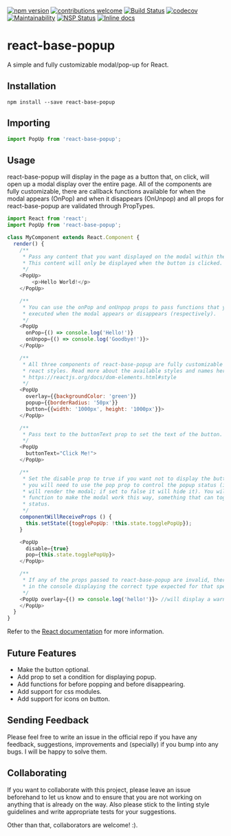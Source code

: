 [![npm version](https://badge.fury.io/js/react-base-popup.svg)](https://badge.fury.io/js/react-base-popup)
[![contributions welcome](https://img.shields.io/badge/contributions-welcome-brightgreen.svg?style=flat)](https://github.com/vidocco/react-popup)
[![Build Status](https://travis-ci.org/vidocco/react-popup.svg?branch=master)](https://travis-ci.org/vidocco/react-popup)
[![codecov](https://codecov.io/gh/vidocco/react-popup/branch/master/graph/badge.svg)](https://codecov.io/gh/vidocco/react-popup)
[![Maintainability](https://api.codeclimate.com/v1/badges/765751f97027fed7b3bf/maintainability)](https://codeclimate.com/github/vidocco/react-popup/maintainability)
[![NSP Status](https://nodesecurity.io/orgs/react-base-popup/projects/e08d46d5-0f44-4c15-9e32-4ad94d2b270c/badge)](https://nodesecurity.io/orgs/react-base-popup/projects/e08d46d5-0f44-4c15-9e32-4ad94d2b270c)
[![Inline docs](http://inch-ci.org/github/vidocco/react-popup.svg?branch=master)](http://inch-ci.org/github/vidocco/react-popup)


# react-base-popup

A simple and fully customizable modal/pop-up for React.

## Installation

```shell
npm install --save react-base-popup
```

## Importing

```js
import PopUp from 'react-base-popup';
```

## Usage

react-base-popup will display in the page as a button that, on click, will open up a modal display over the entire page. All of the components are fully customizable, there are callback functions available for when the modal appears (OnPop) and when it disappears (OnUnpop) and all props for react-base-popup are validated through PropTypes.

```js
import React from 'react';
import PopUp from 'react-base-popup';

class MyComponent extends React.Component {
  render() {
    /**
     * Pass any content that you want displayed on the modal within the two PopUp tags.
     * This content will only be displayed when the button is clicked.
     */
    <PopUp>
        <p>Hello World!</p>
    </PopUp>

    /**
     * You can use the onPop and onUnpop props to pass functions that you want to be
     * executed when the modal appears or disappears (respectively).
     */
    <PopUp
      onPop={() => console.log('Hello!')}
      onUnpop={() => console.log('Goodbye!')}>
    </PopUp>

    /**
     * All three components of react-base-popup are fully customizable with the standard
     * react styles. Read more about the available styles and names here:
     * https://reactjs.org/docs/dom-elements.html#style
     */
    <PopUp
      overlay={{backgroundColor: 'green'}}
      popup={{borderRadius: '50px'}}
      button={{width: '1000px', height: '1000px'}}>
    </PopUp>

    /**
     * Pass text to the buttonText prop to set the text of the button.
     */
    <PopUp
      buttonText="Click Me!">
    </PopUp>

    /**
     * Set the disable prop to true if you want not to display the button. This means that
     * you will need to use the pop prop to control the popup status (if set to true, it
     * will render the modal; if set to false it will hide it). You will need an external
     * function to make the modal work this way, something that can toggle the prop
     * status.
     */
    componentWillReceiveProps () {
      this.setState({togglePopUp: !this.state.togglePopUp});
    }

    <PopUp
      disable={true}
      pop={this.state.togglePopUp}>
    </PopUp>

    /**
     * If any of the props passed to react-base-popup are invalid, there will be a warning
     * in the console displaying the correct type expected for that specific prop.
     */
    <PopUp overlay={() => console.log('hello!')}> //will display a warning
    </PopUp>
  }
}
```

Refer to the [React documentation](https://facebook.github.io/react/docs/typechecking-with-proptypes.html) for more information.

## Future Features

- Make the button optional.
- Add prop to set a condition for displaying popup.
- Add functions for before popping and before disappearing.
- Add support for css modules.
- Add support for icons on button.

## Sending Feedback

Please feel free to write an issue in the official repo if you have any feedback, suggestions, improvements and (specially) if you bump into any bugs. I will be happy to solve them.

## Collaborating

If you want to collaborate with this project, please leave an issue beforehand to let us know and to ensure that you are not working on anything that is already on the way. Also please stick to the linting style guidelines and write appropriate tests for your suggestions.

Other than that, collaborators are welcome! :).